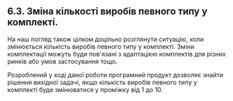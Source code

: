## 6.3. Зміна кількості виробів певного типу у комплекті.

На наш погляд також цілком доцільно розглянути ситуацію, коли змінюється кількість виробів певного типу у комплекті. Зміни комплектації можуть буди пов'язані з адаптацією комплектів для різних ринків або умов застосування тощо.

Розроблений у ході даної роботи програмний продукт дозволяє знайти рішення вихідної задачі, якщо кількість виробів певного типу у комплекті буде змінюватися у проміжку від 1 до 10. 

